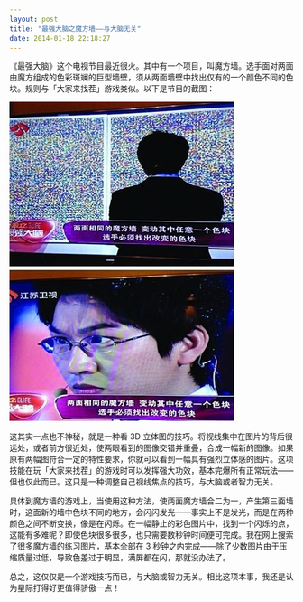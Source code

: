 ```yaml
---
layout: post
title: "最强大脑之魔方墙——与大脑无关"
date: 2014-01-18 22:18:27
---
```


《最强大脑》这个电视节目最近很火。其中有一个项目，叫魔方墙。选手面对两面由魔方组成的色彩斑斓的巨型墙壁，须从两面墙壁中找出仅有的一个颜色不同的色块。规则与「大家来找茬」游戏类似。以下是节目的截图：

<!--more-->

![最强大脑之魔方墙](/assets/images/rubik_cube_wall.png)

这其实一点也不神秘，就是一种看 3D 立体图的技巧。将视线集中在图片的背后很远处，或者前方很近处，使两眼看到的图像交错并重叠，合成一幅新的图像。如果原有两幅图符合一定的特性要求，你就可以看到一幅具有强烈立体感的图片。这项技能在玩「大家来找茬」的游戏时可以发挥强大功效，基本完爆所有正常玩法——但也仅此而已。这只是一种调整自己视线焦点的技巧，与大脑或者智力无关。

具体到魔方墙的游戏上，当使用这种方法，使两面魔方墙合二为一，产生第三面墙时，这面新的墙中色块不同的地方，会闪闪发光——事实上不是发光，而是在两种颜色之间不断变换，像是在闪烁。在一幅静止的彩色图片中，找到一个闪烁的点，这能有多难呢？即使色块很多很多，也只需要数秒钟时间便可完成。我在网上搜索了很多魔方墙的练习图片，基本全部在 3 秒钟之内完成——除了少数图片由于压缩质量过低，导致色差过于明显，满屏都在闪，那就没办法了。

总之，这仅仅是一个游戏技巧而已，与大脑或智力无关。相比这项本事，我还是认为星际打得好更值得骄傲一点！
